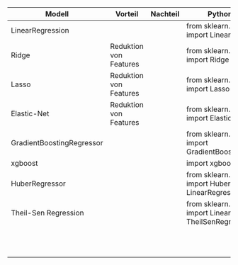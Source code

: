 | Modell                    | Vorteil                | Nachteil | Python Import                                                        | Link zur Dokumentation                                                                            |            Bemerkung            |   |
|---------------------------|------------------------|----------|----------------------------------------------------------------------|---------------------------------------------------------------------------------------------------|:-------------------------------:|---|
| LinearRegression          |                        |          | from sklearn.linear_model import LinearRegression                    |                                                                                                   |                                 |   |
| Ridge                     | Reduktion von Features |          | from sklearn.linear_model import Ridge                               |                                                                                                   |                                 |   |
| Lasso                     | Reduktion von Features |          | from sklearn.linear_model import Lasso                               |                                                                                                   |                                 |   |
| Elastic-Net               | Reduktion von Features |          | from sklearn.linear_model import ElasticNet                          |                                                                                                   | Kombination von Ridge und Lasso |   |
| GradientBoostingRegressor |                        |          | from sklearn.ensemble import GradientBoostingRegressor               | https://scikit-learn.org/stable/modules/generated/sklearn.ensemble.GradientBoostingRegressor.html |                                 |   |
| xgboost                   |                        |          | import xgboost                                                       | https://xgboost.readthedocs.io/en/stable/python/python_intro.html                                 |                                 |   |
| HuberRegressor            |                        |          | from sklearn.linear_model import HuberRegressor, LinearRegression    | https://scikit-learn.org/stable/modules/generated/sklearn.linear_model.HuberRegressor.html        |                                 |   |
| Theil-Sen Regression      |                        |          | from sklearn.linear_model import LinearRegression, TheilSenRegressor | https://scikit-learn.org/stable/auto_examples/linear_model/plot_theilsen.html                     |                                 |   |
|                           |                        |          |                                                                      |                                                                                                   |                                 |   |
|                           |                        |          |                                                                      |                                                                                                   |                                 |   |
|                           |                        |          |                                                                      |                                                                                                   |                                 |   |
|                           |                        |          |                                                                      |                                                                                                   |                                 |   |
|                           |                        |          |                                                                      |                                                                                                   |                                 |   |
|                           |                        |          |                                                                      |                                                                                                   |                                 |   |
|                           |                        |          |                                                                      |                                                                                                   |                                 |   |
|                           |                        |          |                                                                      |                                                                                                   |                                 |   |
|                           |                        |          |                                                                      |                                                                                                   |                                 |   |
|                           |                        |          |                                                                      |                                                                                                   |                                 |   |
|                           |                        |          |                                                                      |                                                                                                   |                                 |   |
